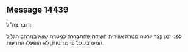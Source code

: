 ## Message 14439

דובר צה"ל:

לפני זמן קצר יורטה מטרה אווירית חשודה שהתבררה כמטרת שווא במרחב הגליל המערבי. על פי מדיניות, לא הופעלו התרעות.

